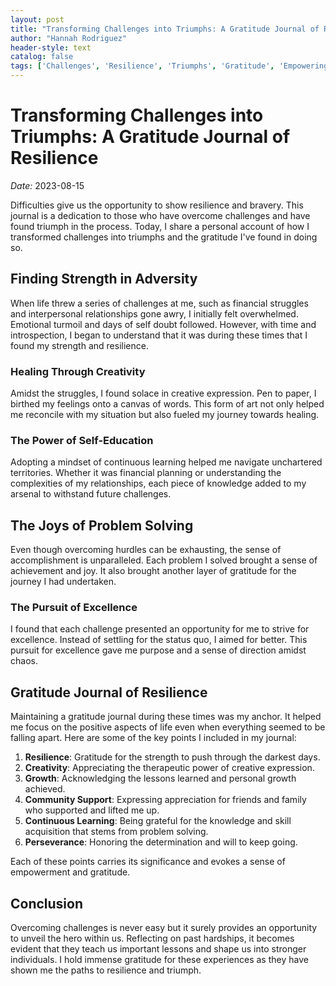 ```yaml
---
layout: post
title: "Transforming Challenges into Triumphs: A Gratitude Journal of Resilience"
author: "Hannah Rodriguez"
header-style: text
catalog: false
tags: ['Challenges', 'Resilience', 'Triumphs', 'Gratitude', 'Empowering', 'Journaling', 'Self Growth', 'Personal Development']
---
```


# Transforming Challenges into Triumphs: A Gratitude Journal of Resilience  

*Date:* 2023-08-15  

Difficulties give us the opportunity to show resilience and bravery. This journal is a dedication to those who have overcome challenges and have found triumph in the process. Today, I share a personal account of how I transformed challenges into triumphs and the gratitude I've found in doing so.  

## Finding Strength in Adversity  

When life threw a series of challenges at me, such as financial struggles and interpersonal relationships gone awry, I initially felt overwhelmed. Emotional turmoil and days of self doubt followed. However, with time and introspection, I began to understand that it was during these times that I found my strength and resilience.  

### Healing Through Creativity  

Amidst the struggles, I found solace in creative expression. Pen to paper, I birthed my feelings onto a canvas of words. This form of art not only helped me reconcile with my situation but also fueled my journey towards healing.  

### The Power of Self-Education  

Adopting a mindset of continuous learning helped me navigate unchartered territories. Whether it was financial planning or understanding the complexities of my relationships, each piece of knowledge added to my arsenal to withstand future challenges.  

## The Joys of Problem Solving  

Even though overcoming hurdles can be exhausting, the sense of accomplishment is unparalleled. Each problem I solved brought a sense of achievement and joy. It also brought another layer of gratitude for the journey I had undertaken.  

### The Pursuit of Excellence  

I found that each challenge presented an opportunity for me to strive for excellence. Instead of settling for the status quo, I aimed for better. This pursuit for excellence gave me purpose and a sense of direction amidst chaos.  

## Gratitude Journal of Resilience  

Maintaining a gratitude journal during these times was my anchor. It helped me focus on the positive aspects of life even when everything seemed to be falling apart. Here are some of the key points I included in my journal:  

1. **Resilience**: Gratitude for the strength to push through the darkest days.  
2. **Creativity**: Appreciating the therapeutic power of creative expression.  
3. **Growth**: Acknowledging the lessons learned and personal growth achieved.  
4. **Community Support**: Expressing appreciation for friends and family who supported and lifted me up.  
5. **Continuous Learning**: Being grateful for the knowledge and skill acquisition that stems from problem solving.  
6. **Perseverance**: Honoring the determination and will to keep going.  

Each of these points carries its significance and evokes a sense of empowerment and gratitude.  

## Conclusion  

Overcoming challenges is never easy but it surely provides an opportunity to unveil the hero within us. Reflecting on past hardships, it becomes evident that they teach us important lessons and shape us into stronger individuals. I hold immense gratitude for these experiences as they have shown me the paths to resilience and triumph.  
